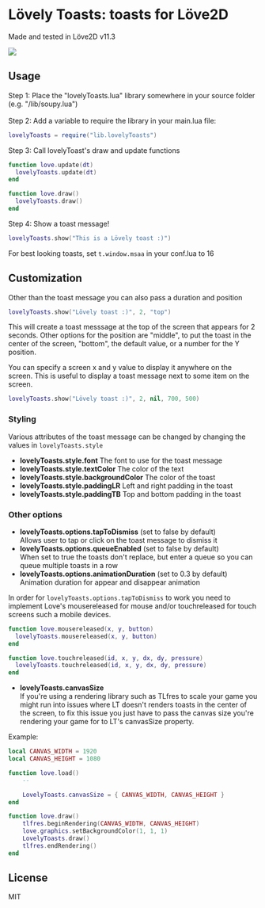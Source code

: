 # Lövely Toasts: toasts for Löve2D
Made and tested in Löve2D v11.3

![](https://i.imgur.com/yWbfz0l.gif)
## Usage
Step 1: Place the "lovelyToasts.lua" library somewhere in your source folder (e.g. "/lib/soupy.lua")<br/><br/>
Step 2: Add a variable to require the library in your main.lua file:
```lua
lovelyToasts = require("lib.lovelyToasts")
```
Step 3: Call lovelyToast's draw and update functions
```lua
function love.update(dt)
  lovelyToasts.update(dt)
end

function love.draw()
  lovelyToasts.draw()
end
```
Step 4: Show a toast message!
```lua
lovelyToasts.show("This is a Lövely toast :)")
```

For best looking toasts, set `t.window.msaa` in your conf.lua to 16

## Customization
Other than the toast message you can also pass a duration and position
```lua
lovelyToasts.show("Lövely toast :)", 2, "top")
```
This will create a toast messsage at the top of the screen that appears for 2 seconds. Other options for the position are "middle", to put the toast in the center of the screen, "bottom", the default value, or a number for the Y position.

You can specify a screen x and y value to display it anywhere on the screen. This is useful to display a toast message next to some item on the screen.
```lua
lovelyToasts.show("Lövely toast :)", 2, nil, 700, 500)
```

### Styling
Various attributes of the toast message can be changed by changing the values in `lovelyToasts.style`
- **lovelyToasts.style.font** The font to use for the toast message
- **lovelyToasts.style.textColor** The color of the text
- **lovelyToasts.style.backgroundColor** The color of the toast
- **lovelyToasts.style.paddingLR** Left and right padding in the toast
- **lovelyToasts.style.paddingTB** Top and bottom padding in the toast

### Other options
- **lovelyToasts.options.tapToDismiss** (set to false by default)<br/>Allows user to tap or click on the toast message to dismiss it
- **lovelyToasts.options.queueEnabled** (set to false by default)<br/>When set to true the toasts don't replace, but enter a queue so you can queue multiple toasts in a row
- **lovelyToasts.options.animationDuration** (set to 0.3 by default)<br/>Animation duration for appear and disappear animation

In order for `lovelyToasts.options.tapToDismiss` to work you need to implement Love's mousereleased for mouse and/or touchreleased for touch screens such a mobile devices.
```lua
function love.mousereleased(x, y, button)
  lovelyToasts.mousereleased(x, y, button)
end

function love.touchreleased(id, x, y, dx, dy, pressure)
  lovelyToasts.touchreleased(id, x, y, dx, dy, pressure)
end
```

- **lovelyToasts.canvasSize**<br/>If you're using a rendering library such as TLfres to scale your game you might run into issues where LT doesn't renders toasts in the center of the screen, to fix this issue you just have to pass the canvas size you're rendering your game for to LT's canvasSize property.

Example:
```lua
local CANVAS_WIDTH = 1920
local CANVAS_HEIGHT = 1080

function love.load()
	--

	LovelyToasts.canvasSize = { CANVAS_WIDTH, CANVAS_HEIGHT }
end

function love.draw()
	tlfres.beginRendering(CANVAS_WIDTH, CANVAS_HEIGHT)
	love.graphics.setBackgroundColor(1, 1, 1)
	LovelyToasts.draw()
	tlfres.endRendering()
end
```

## License
MIT
